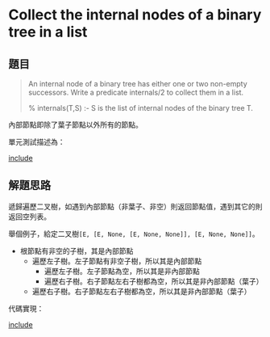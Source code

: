 # Collect the internal nodes of a binary tree in a list

## 題目

>An internal node of a binary tree has either one or two non-empty successors. Write a predicate internals/2 to collect them in a list. 
>
>% internals(T,S) :- S is the list of internal nodes of the binary tree T. 

內部節點即除了葉子節點以外所有的節點。

單元測試描述為：

[include](../../../tests/btree/p410_test.py)

## 解題思路

遞歸遍歷二叉樹，如遇到內部節點（非葉子、非空）則返回節點值，遇到其它的則返回空列表。

舉個例子，給定二叉樹`[E, [E, None, [E, None, None]], [E, None, None]]`。

* 根節點有非空的子樹，其是內部節點
  * 遍歷左子樹。左子節點有非空子樹，所以其是內部節點
    * 遍歷左子樹。左子節點為空，所以其是非內部節點
    * 遍歷右子樹。右子節點左右子樹都為空，所以其是非內部節點（葉子）
  * 遍歷右子樹。右子節點左右子樹都為空，所以其是非內部節點（葉子）


代碼實現：

[include](../../../python99/btree/p410.py)
